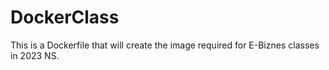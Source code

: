 # DockerClass
This is a Dockerfile that will create the image required for E-Biznes classes in 2023 NS.
